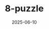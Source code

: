 ---
title: "8-puzzle"
date: 2025-04-07
summary: "React와 TMDB API를 활용한 영화 스트리밍 사이트 클론입니다."
tags:
  - React
  - JavaScript
  - Web
date: 2025-06-10
image:
  filename: "uploads/netflix-clone.jpg"
  focal_point: "Top"
  preview_only: false
---